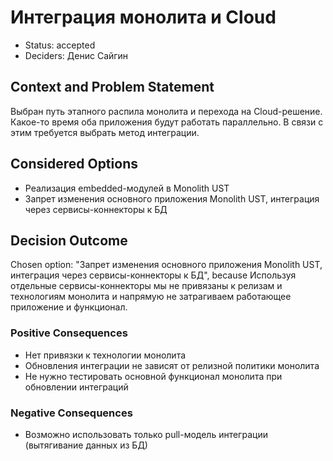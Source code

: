 # Интеграция монолита и Cloud

* Status: accepted
* Deciders: Денис Сайгин

## Context and Problem Statement

Выбран путь этапного распила монолита и перехода на Cloud-решение. Какое-то время оба приложения будут работать параллельно.
В связи с этим требуется выбрать метод интеграции.

## Considered Options

* Реализация embedded-модулей в Monolith UST
* Запрет изменения основного приложения Monolith UST, интеграция через сервисы-коннекторы к БД

## Decision Outcome

Chosen option: "Запрет изменения основного приложения Monolith UST, интеграция через сервисы-коннекторы к БД", because Используя отдельные сервисы-коннекторы мы не привязаны к релизам и технологиям монолита и напрямую не затрагиваем работающее приложение и функционал.

### Positive Consequences

* Нет привязки к технологии монолита
* Обновления интеграции не зависят от релизной политики монолита
* Не нужно тестировать основной функционал монолита при обновлении интеграций

### Negative Consequences

* Возможно использовать только pull-модель интеграции (вытягивание данных из БД)
